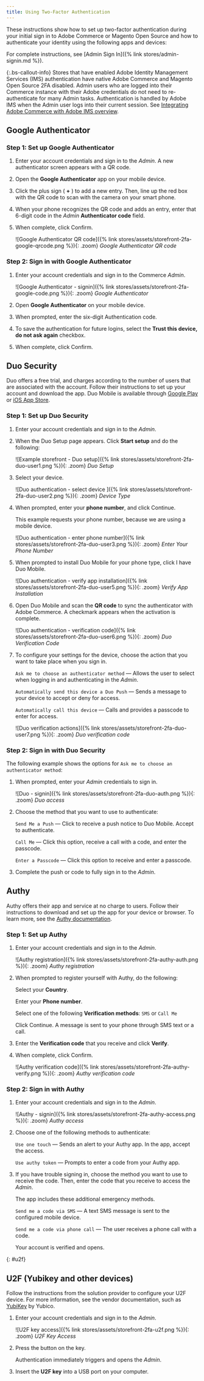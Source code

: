 ```yaml
---
title: Using Two-Factor Authentication
---
```


These instructions show how to set up two-factor authentication during your initial sign in to Adobe Commerce or Magento Open Source and how to authenticate your identity using the following apps and devices:

For complete instructions, see [Admin Sign In]({% link stores/admin-signin.md %}).

{:.bs-callout-info}
Stores that have enabled Adobe Identity Management Services (IMS) authentication have native Adobe Commerce and Magento Open Source 2FA disabled. Admin users who are logged into their Commerce instance with their Adobe credentials do not need to re-authenticate for many Admin tasks. Authentication is handled by Adobe IMS when the Admin user logs into their current session. See [Integrating Adobe Commerce with Adobe IMS overview](https://experienceleague.adobe.com/docs/commerce-admin/start/admin/IMS-integration-overview.html).

## Google Authenticator

### Step 1: Set up Google Authenticator

1. Enter your account credentials and sign in to the _Admin_. A new authenticator screen appears with a QR code.

1. Open the **Google Authenticator** app on your mobile device.

1. Click the plus sign ( **+** ) to add a new entry. Then, line up the red box with the QR code to scan with the camera on your smart phone.

1. When your phone recognizes the QR code and adds an entry, enter that 6-digit code in the _Admin_ **Authenticator code** field.

1. When complete, click <span class="btn">Confirm</span>.

   ![Google Authenticator QR code]({% link stores/assets/storefront-2fa-google-qrcode.png %}){: .zoom}
    _Google Authenticator QR code_

### Step 2: Sign in with Google Authenticator

1. Enter your account credentials and sign in to the Commerce _Admin_.

   ![Google Authenticator - signin]({% link stores/assets/storefront-2fa-google-code.png %}){: .zoom}
    _Google Authenticator_

1. Open **Google Authenticator** on your mobile device.

1. When prompted, enter the six-digit Authentication code.

1. To save the authentication for future logins, select the **Trust this device, do not ask again** checkbox.

1. When complete, click <span class="btn">Confirm</span>.

## Duo Security

Duo offers a free trial, and charges according to the number of users that are associated with the account. Follow their instructions to set up your account and download the app. Duo Mobile is available through [Google Play][3] or [iOS App Store][4].

### Step 1: Set up Duo Security

1. Enter your account credentials and sign in to the _Admin_.

1. When the Duo Setup page appears. Click **Start setup** and do the following:

   ![Example storefront - Duo setup]({% link stores/assets/storefront-2fa-duo-user1.png %}){: .zoom}
    _Duo Setup_

1. Select your device.

   ![Duo authentication - select device ]({% link stores/assets/storefront-2fa-duo-user2.png %}){: .zoom}
    _Device Type_

1. When prompted, enter your **phone number**, and click <span class="btn">Continue</span>.

   This example requests your phone number, because we are using a mobile device.

   ![Duo authentication - enter phone number]({% link stores/assets/storefront-2fa-duo-user3.png %}){: .zoom}
    _Enter Your Phone Number_

1. When prompted to install Duo Mobile for your phone type, click <span class="btn">I have Duo Mobile</span>.

   ![Duo authentication - verify app installation]({% link stores/assets/storefront-2fa-duo-user5.png %}){: .zoom}
   _Verify App Installation_

1. Open Duo Mobile and scan the **QR code** to sync the authenticator with Adobe Commerce. A checkmark appears when the activation is complete.

   ![Duo authentication - verification code]({% link stores/assets/storefront-2fa-duo-user6.png %}){: .zoom}
    _Duo Verification Code_

1. To configure your settings for the device, choose the action that you want to take place when you sign in.

   `Ask me to choose an authenticator method` — Allows the user to select when logging in and authenticating in the _Admin_.

   `Automatically send this device a Duo Push` — Sends a message to your device to accept or deny for access.

   `Automatically call this device` — Calls and provides a passcode to enter for access.

   ![Duo verification actions]({% link stores/assets/storefront-2fa-duo-user7.png %}){: .zoom}
   _Duo verification code_

### Step 2: Sign in with Duo Security

The following example shows the options for `Ask me to choose an authenticator method`:

1. When prompted, enter your _Admin_ credentials to sign in.

   ![Duo - signin]({% link stores/assets/storefront-2fa-duo-auth.png %}){: .zoom}
   _Duo access_

1. Choose the method that you want to use to authenticate:

   `Send Me a Push` — Click to receive a push notice to Duo Mobile. Accept to authenticate.

   `Call Me` — Click this option, receive a call with a code, and enter the passcode.

   `Enter a Passcode` — Click this option to receive and enter a passcode.

1. Complete the push or code to fully sign in to the _Admin_.

## Authy

Authy offers their app and service at no charge to users. Follow their instructions to download and set up the app for your device or browser. To learn more, see the [Authy documentation][2].

### Step 1: Set up Authy

1. Enter your account credentials and sign in to the _Admin_.

   ![Authy registration]({% link stores/assets/storefront-2fa-authy-auth.png %}){: .zoom}
    _Authy registration_

1. When prompted to register yourself with Authy, do the following:

   Select your **Country**.

   Enter your **Phone number**.

   Select one of the following **Verification methods**: `SMS` or `Call Me`

   Click <span class="btn">Continue</span>. A message is sent to your phone through SMS text or a call.

1. Enter the **Verification code** that you receive and click **Verify**.

1. When complete, click <span class="btn">Confirm</span>.

   ![Authy verification code]({% link stores/assets/storefront-2fa-authy-verify.png %}){: .zoom}
   _Authy verification code_

### Step 2: Sign in with Authy

1. Enter your account credentials and sign in to the _Admin_.

   ![Authy - signin]({% link stores/assets/storefront-2fa-authy-access.png %}){: .zoom}
   _Authy access_

1. Choose one of the following methods to authenticate:

   `Use one touch` — Sends an alert to your Authy app. In the app, accept the access.

   `Use authy token` — Prompts to enter a code from your Authy app.

1. If you have trouble signing in, choose the method you want to use to receive the code. Then, enter the code that you receive to access the _Admin_.

   The app includes these additional emergency methods.

   `Send me a code via SMS` — A text SMS message is sent to the configured mobile device.

   `Send me a code via phone call` — The user receives a phone call with a code.

   Your account is verified and opens.

{: #u2f}
## U2F (Yubikey and other devices)

Follow the instructions from the solution provider to configure your U2F device. For more information, see the vendor documentation, such as [YubiKey][1] by Yubico.

1. Enter your account credentials and sign in to the _Admin_.

   ![U2F key access]({% link stores/assets/storefront-2fa-u2f.png %}){: .zoom}
   _U2F Key Access_

1. Press the button on the key.

   Authentication immediately triggers and opens the _Admin_.

1. Insert the **U2F key** into a USB port on your computer.

[1]: https://support.yubico.com/support/solutions/articles/15000006417-getting-started-with-your-yubikey
[2]: https://authy.com/features/setup/
[3]: https://play.google.com/store/apps/details?id=com.duosecurity.duomobile&amp;hl=en_US
[4]: https://itunes.apple.com/us/app/duo-mobile/id422663827?mt=8
